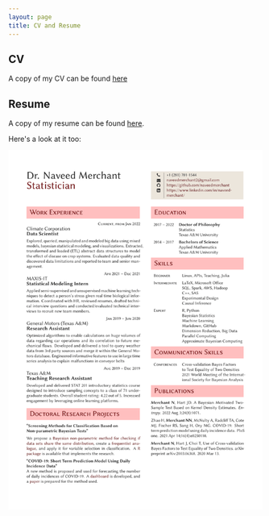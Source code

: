 ```yaml
---
layout: page
title: CV and Resume
---
```


## CV 

A copy of my CV can be found [here](https://github.com/naveedmerchant/naveedmerchant.github.io/blob/master/CV_NaveedMerchant_Final_Dec.pdf)

## Resume

A copy of my resume can be found [here](https://github.com/naveedmerchant/naveedmerchant.github.io/blob/master/Resume_1_page_naveed_merchant.pdf).

Here's a look at it too:

![image](assets/img/Resume_1_page_naveed_merchant-1.png)
